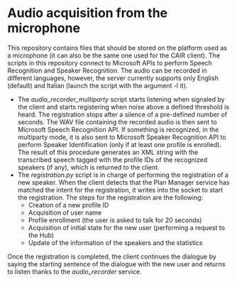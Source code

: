 # Audio acquisition from the microphone
This repository contains files that should be stored on the platform used as a microphone (it can also be the same one used for the CAIR client).
The scripts in this repository connect to Microsoft APIs to perform Speech Recognition and Speaker Recognition. 
The audio can be recorded in different languages, however, the server currently supports only English (default) and Italian (launch the script with the argument -l it).

* The *audio_recorder_multiparty* script starts listening when signaled by the client and starts registering when noise above a defined threshold is heard. The registration stops after a silence of a pre-defined number of seconds. The WAV file containing the recorded audio is then sent to Microsoft Speech Recognition API. If something is recognized, in the multiparty mode, it is also sent to Microsoft Speaker Recognition API to perform Speaker Identification (only if at least one profile is enrolled). The result of this procedure generates an XML string with the transcribed speech tagged with the profile IDs of the recognized speakers (if any), which is returned to the client. 
* The *registration.py* script is in charge of performing the registration of a new speaker. When the client detects that the Plan Manager service has matched the intent for the registration, it writes into the socket to start the registration. The steps for the registration are the following: 
  * Creation of a new profile ID
  * Acquisition of user name
  * Profile enrollment (the user is asked to talk for 20 seconds)
  * Acquisition of initial state for the new user (performing a request to the Hub)
  * Update of the information of the speakers and the statistics
  
Once the registration is completed, the client continues the dialogue by saying the starting sentence of the dialogue with the new user and returns to listen thanks to the *audio_recorder* service.

